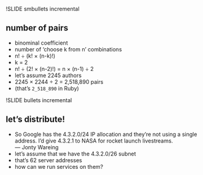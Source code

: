 !SLIDE smbullets incremental

## number of pairs

* binominal coefficient
* number of ‘choose k from n’ combinations
* n! ÷ (k! × (n-k)!)
* k = 2
* n! ÷ (2! × (n-2)!) = n × (n-1) ÷ 2
* let’s assume 2245 authors
* 2245 × 2244 ÷ 2 = 2,518,890 pairs
* (that’s `2_518_890` in Ruby)

!SLIDE bullets incremental

## let’s distribute!

* <span class='quote'>So Google has the 4.3.2.0/24 IP allocation and they’re not using a single address. I’d give 4.3.2.1 to NASA for rocket launch livestreams.<br />— Jonty Wareing</span>
* let’s assume that we have the 4.3.2.0/26 subnet
* that’s 62 server addresses
* how can we run services on them?
